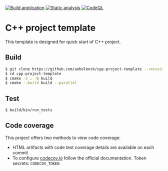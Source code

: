 <!--  Modify README.md file in the actual repository for your needs -->

[![Build application](https://github.com/aobolensk/cpp-project-template/actions/workflows/main.yml/badge.svg)](https://github.com/aobolensk/cpp-project-template/actions/workflows/main.yml)
[![Static analysis](https://github.com/aobolensk/cpp-project-template/actions/workflows/static-analysis.yml/badge.svg)](https://github.com/aobolensk/cpp-project-template/actions/workflows/static-analysis.yml)
[![CodeQL](https://github.com/aobolensk/cpp-project-template/actions/workflows/codeql-analysis.yml/badge.svg)](https://github.com/aobolensk/cpp-project-template/actions/workflows/codeql-analysis.yml)


# C++ project template

This template is designed for quick start of C++ project.

## Build

```bash
$ git clone https://github.com/aobolensk/cpp-project-template --recusive
$ cd cpp-project-template
$ cmake -S . -B build
$ cmake --build build --parallel
```

## Test

```bash
$ build/bin/run_tests
```

## Code coverage

This project offers two methods to view code coverage:

* HTML artifacts with code test coverage details are available on each commit
* To configure [codecov.io](codecov.io) follow the official documentation. Token secrets: `CODECOV_TOKEN`
